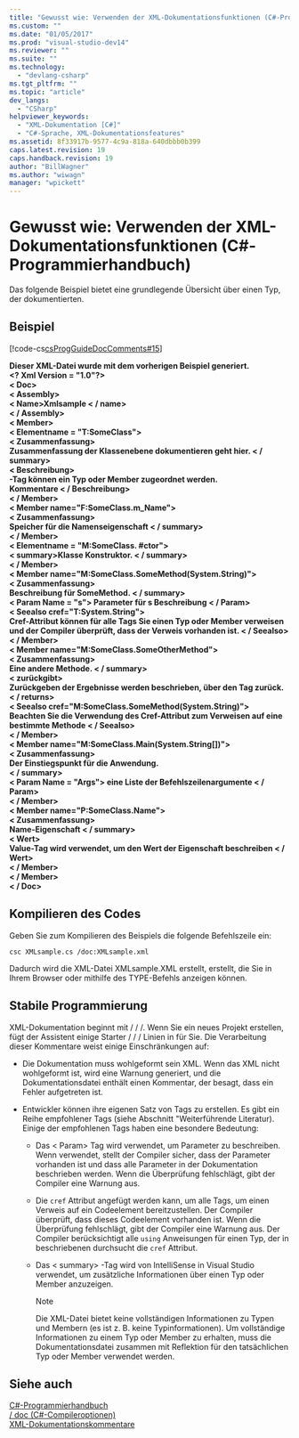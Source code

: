 ```yaml
---
title: "Gewusst wie: Verwenden der XML-Dokumentationsfunktionen (C#-Programmierhandbuch) | Microsoft Docs"
ms.custom: ""
ms.date: "01/05/2017"
ms.prod: "visual-studio-dev14"
ms.reviewer: ""
ms.suite: ""
ms.technology: 
  - "devlang-csharp"
ms.tgt_pltfrm: ""
ms.topic: "article"
dev_langs: 
  - "CSharp"
helpviewer_keywords: 
  - "XML-Dokumentation [C#]"
  - "C#-Sprache, XML-Dokumentationsfeatures"
ms.assetid: 8f33917b-9577-4c9a-818a-640dbbb0b399
caps.latest.revision: 19
caps.handback.revision: 19
author: "BillWagner"
ms.author: "wiwagn"
manager: "wpickett"
---
```

# Gewusst wie: Verwenden der XML-Dokumentationsfunktionen (C#-Programmierhandbuch)
Das folgende Beispiel bietet eine grundlegende Übersicht über einen Typ, der dokumentierten.  
  
## <a name="example"></a>Beispiel  
 [!code-cs[csProgGuideDocComments#15](../../../csharp/programming-guide/xmldoc/codesnippet/CSharp/how-to-use-the-xml-document_1.cs)]  
  
 **Dieser XML-Datei wurde mit dem vorherigen Beispiel generiert.**  
**\<? Xml Version = "1.0"?>**  
**\< Doc>**  
 **\< Assembly>**  
 **\< Name>Xmlsample \< / name>**  
 **\< / Assembly>**  
 **\< Member>**  
 **\< Elementname = "T:SomeClass">**  
 **\< Zusammenfassung>**  
 **Zusammenfassung der Klassenebene dokumentieren geht hier. \< / summary>**  
 **\< Beschreibung>**  
 **-Tag können ein Typ oder Member zugeordnet werden.**   
 **Kommentare \< / Beschreibung>**  
 **\< / Member>**  
 **\< Member name="F:SomeClass.m_Name">**  
 **\< Zusammenfassung>**  
 **Speicher für die Namenseigenschaft \< / summary>**  
 **\< / Member>**  
 **\< Elementname = "M:SomeClass. #ctor">**  
 **\< summary>Klasse Konstruktor. \< / summary>**   
 **\< / Member>**  
 **\< Member name="M:SomeClass.SomeMethod(System.String)">**  
 **\< Zusammenfassung>**  
 **Beschreibung für SomeMethod. \< / summary>**  
 **\< Param Name = "s"> Parameter für s Beschreibung \< / Param>**  
 **\< Seealso cref="T:System.String">**  
 **Cref-Attribut können für alle Tags Sie einen Typ oder Member verweisen**   
 **und der Compiler überprüft, dass der Verweis vorhanden ist. \< / Seealso>**  
 **\< / Member>**  
 **\< Member name="M:SomeClass.SomeOtherMethod">**  
 **\< Zusammenfassung>**  
 **Eine andere Methode. \< / summary>**  
 **\< zurückgibt>**  
 **Zurückgeben der Ergebnisse werden beschrieben, über den Tag zurück. \< / returns>**  
 **\< Seealso cref="M:SomeClass.SomeMethod(System.String)">**  
 **Beachten Sie die Verwendung des Cref-Attribut zum Verweisen auf eine bestimmte Methode \< / Seealso>**  
 **\< / Member>**  
 **\< Member name="M:SomeClass.Main(System.String[])">**  
 **\< Zusammenfassung>**  
 **Der Einstiegspunkt für die Anwendung.**  
 **\< / summary>**  
 **\< Param Name = "Args"> eine Liste der Befehlszeilenargumente \< / Param>**  
 **\< / Member>**  
 **\< Member name="P:SomeClass.Name">**  
 **\< Zusammenfassung>**  
 **Name-Eigenschaft \< / summary>**  
 **\< Wert>**  
 **Value-Tag wird verwendet, um den Wert der Eigenschaft beschreiben \< / Wert>**  
 **\< / Member>**  
 **\< / Member>**  
**\< / Doc>**   
## <a name="compiling-the-code"></a>Kompilieren des Codes  
 Geben Sie zum Kompilieren des Beispiels die folgende Befehlszeile ein:  
  
 `csc XMLsample.cs /doc:XMLsample.xml`  
  
 Dadurch wird die XML-Datei XMLsample.XML erstellt, erstellt, die Sie in Ihrem Browser oder mithilfe des TYPE-Befehls anzeigen können.  
  
## <a name="robust-programming"></a>Stabile Programmierung  
 XML-Dokumentation beginnt mit / / /. Wenn Sie ein neues Projekt erstellen, fügt der Assistent einige Starter / / / Linien in für Sie. Die Verarbeitung dieser Kommentare weist einige Einschränkungen auf:  
  
-   Die Dokumentation muss wohlgeformt sein XML. Wenn das XML nicht wohlgeformt ist, wird eine Warnung generiert, und die Dokumentationsdatei enthält einen Kommentar, der besagt, dass ein Fehler aufgetreten ist.  
  
-   Entwickler können ihre eigenen Satz von Tags zu erstellen. Es gibt ein Reihe empfohlener Tags (siehe Abschnitt "Weiterführende Literatur). Einige der empfohlenen Tags haben eine besondere Bedeutung:  
  
    -   Das \< Param> Tag wird verwendet, um Parameter zu beschreiben. Wenn verwendet, stellt der Compiler sicher, dass der Parameter vorhanden ist und dass alle Parameter in der Dokumentation beschrieben werden. Wenn die Überprüfung fehlschlägt, gibt der Compiler eine Warnung aus.  
  
    -   Die `cref` Attribut angefügt werden kann, um alle Tags, um einen Verweis auf ein Codeelement bereitzustellen. Der Compiler überprüft, dass dieses Codeelement vorhanden ist. Wenn die Überprüfung fehlschlägt, gibt der Compiler eine Warnung aus. Der Compiler berücksichtigt alle `using` Anweisungen für einen Typ, der in beschriebenen durchsucht die `cref` Attribut.  
  
    -   Das \< summary> -Tag wird von IntelliSense in Visual Studio verwendet, um zusätzliche Informationen über einen Typ oder Member anzuzeigen.  
  
        > [!NOTE]
        >  Die XML-Datei bietet keine vollständigen Informationen zu Typen und Membern (es ist z. B. keine Typinformationen). Um vollständige Informationen zu einem Typ oder Member zu erhalten, muss die Dokumentationsdatei zusammen mit Reflektion für den tatsächlichen Typ oder Member verwendet werden.  
  
## <a name="see-also"></a>Siehe auch  
 [C#-Programmierhandbuch](../../../csharp/programming-guide/index.md)   
 [/ doc (C#-Compileroptionen)](../../../csharp/language-reference/compiler-options/doc-compiler-option.md)   
 [XML-Dokumentationskommentare](../../../csharp/programming-guide/xmldoc/xml-documentation-comments.md)